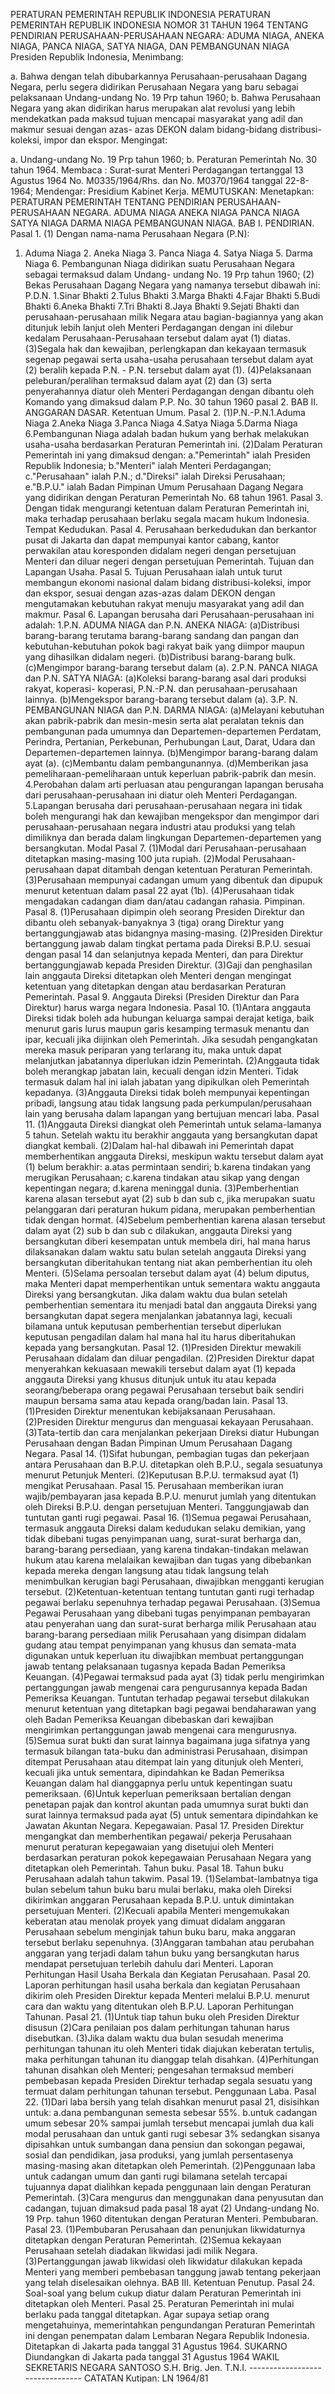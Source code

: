  PERATURAN PEMERINTAH REPUBLIK INDONESIA PERATURAN PEMERINTAH REPUBLIK INDONESIA NOMOR 31 TAHUN 1964 TENTANG PENDIRIAN PERUSAHAAN-PERUSAHAAN NEGARA: ADUMA NIAGA, ANEKA NIAGA, PANCA NIAGA, SATYA NIAGA, DAN PEMBANGUNAN NIAGA Presiden Republik Indonesia,
Menimbang:

a. Bahwa dengan telah dibubarkannya Perusahaan-perusahaan Dagang Negara, perlu segera didirikan Perusahaan Negara yang baru sebagai pelaksanaan Undang-undang No. 19 Prp tahun 1960;
b. Bahwa Perusahaan Negara yang akan didirikan harus merupakan alat revolusi yang lebih mendekatkan pada maksud tujuan mencapai masyarakat yang adil dan makmur sesuai dengan azas- azas DEKON dalam bidang-bidang distribusi-koleksi, impor dan ekspor.
Mengingat:

a. Undang-undang No. 19 Prp tahun 1960;
b. Peraturan Pemerintah No. 30 tahun 1964. Membaca : Surat-surat Menteri Perdagangan tertanggal 13 Agustus 1964 No. M0335/1964/Rhs. dan No. M0370/1964 tanggal 22-8-1964; Mendengar: Presidium Kabinet Kerja.
MEMUTUSKAN:
 Menetapkan: PERATURAN PEMERINTAH TENTANG PENDIRIAN PERUSAHAAN-PERUSAHAAN NEGARA. ADUMA NIAGA ANEKA NIAGA PANCA NIAGA SATYA NIAGA DARMA NIAGA PEMBANGUNAN NIAGA. BAB I. PENDIRIAN. Pasal 1.
(1) Dengan nama-nama Perusahaan Negara (P.N):
1. Aduma Niaga 2. Aneka Niaga 3. Panca Niaga 4. Satya Niaga 5. Darma Niaga 6. Pembangunan Niaga didirikan suatu Perusahaan Negara sebagai termaksud dalam Undang- undang No. 19 Prp tahun 1960;
(2) Bekas Perusahaan Dagang Negara yang namanya tersebut dibawah ini: P.D.N. 1.Sinar Bhakti 2.Tulus Bhakti 3.Marga Bhakti 4.Fajar Bhakti 5.Budi Bhakti 6.Aneka Bhakti 7.Tri Bhakti 8.Jaya Bhakti 9.Sejati Bhakti dan perusahaan-perusahaan milik Negara atau bagian-bagiannya yang akan ditunjuk lebih lanjut oleh Menteri Perdagangan dengan ini dilebur kedalam Perusahaan-Perusahaan tersebut dalam ayat (1) diatas.
(3)Segala hak dan kewajiban, perlengkapan dan kekayaan termasuk segenap pegawai serta usaha-usaha perusahaan tersebut dalam ayat (2) beralih kepada P.N. - P.N. tersebut dalam ayat (1).
(4)Pelaksanaan peleburan/peralihan termaksud dalam ayat (2) dan (3) serta penyerahannya diatur oleh Menteri Perdagangan dengan dibantu oleh Komando yang dimaksud dalam P.P. No. 30 tahun 1960 pasal 2. BAB II. ANGGARAN DASAR. Ketentuan Umum. Pasal 2.
(1)P.N.-P.N.1.Aduma Niaga 2.Aneka Niaga 3.Panca Niaga 4.Satya Niaga 5.Darma Niaga 6.Pembangunan Niaga adalah badan hukum yang berhak melakukan usaha-usaha berdasarkan Peraturan Pemerintah ini.
(2)Dalam Peraturan Pemerintah ini yang dimaksud dengan:
a."Pemerintah" ialah Presiden Republik Indonesia;
b."Menteri" ialah Menteri Perdagangan;
c."Perusahaan" ialah P.N.;
d."Direksi" ialah Direksi Perusahaan;
e."B.P.U." ialah Badan Pimpinan Umum Perusahaan Dagang Negara yang didirikan dengan Peraturan Pemerintah No. 68 tahun 1961. Pasal 3. Dengan tidak mengurangi ketentuan dalam Peraturan Pemerintah ini, maka terhadap perusahaan berlaku segala macam hukum Indonesia. Tempat Kedudukan. Pasal 4. Perusahaan berkedudukan dan berkantor pusat di Jakarta dan dapat mempunyai kantor cabang, kantor perwakilan atau koresponden didalam negeri dengan persetujuan Menteri dan diluar negeri dengan persetujuan Pemerintah. Tujuan dan Lapangan Usaha. Pasal 5. Tujuan Perusahaan ialah untuk turut membangun ekonomi nasional dalam bidang distribusi-koleksi, impor dan ekspor, sesuai dengan azas-azas dalam DEKON dengan mengutamakan kebutuhan rakyat menuju masyarakat yang adil dan makmur. Pasal 6. Lapangan berusaha dari Perusahaan-perusahaan ini adalah:
1.P.N. ADUMA NIAGA dan P.N. ANEKA NIAGA: (a)Distribusi barang-barang terutama barang-barang sandang dan pangan dan kebutuhan-kebutuhan pokok bagi rakyat baik yang diimpor maupun yang dihasilkan didalam negeri. (b)Distribusi barang-barang bulk. (c)Mengimpor barang-barang tersebut dalam (a). 2.P.N. PANCA NIAGA dan P.N. SATYA NIAGA: (a)Koleksi barang-barang asal dari produksi rakyat, koperasi- koperasi, P.N.-P.N. dan perusahaan-perusahaan lainnya. (b)Mengekspor barang-barang tersebut dalam (a). 3.P. N. PEMBANGUNAN NIAGA dan P.N. DARMA NIAGA: (a)Melayani kebutuhan akan pabrik-pabrik dan mesin-mesin serta alat peralatan teknis dan pembangunan pada umumnya dan Departemen-departemen Perdatam, Perindra, Pertanian, Perkebunan, Perhubungan Laut, Darat, Udara dan Departemen-departemen lainnya. (b)Mengimpor barang-barang dalam ayat (a). (c)Membantu dalam pembangunannya. (d)Memberikan jasa pemeliharaan-pemeliharaan untuk keperluan pabrik-pabrik dan mesin.
4.Perobahan dalam arti perluasan atau pengurangan lapangan berusaha dari perusahaan-perusahaan ini diatur oleh Menteri Perdagangan.
5.Lapangan berusaha dari perusahaan-perusahaan negara ini tidak boleh mengurangi hak dan kewajiban mengekspor dan mengimpor dari perusahaan-perusahaan negara industri atau produksi yang telah dimiliknya dan berada dalam lingkungan Departemen-departemen yang bersangkutan. Modal Pasal 7.
(1)Modal dari Perusahaan-perusahaan ditetapkan masing-masing 100 juta rupiah.
(2)Modal Perusahaan-perusahaan dapat ditambah dengan ketentuan Peraturan Pemerintah.
(3)Perusahaan mempunyai cadangan umum yang dibentuk dan dipupuk menurut ketentuan dalam pasal 22 ayat (1b).
(4)Perusahaan tidak mengadakan cadangan diam dan/atau cadangan rahasia. Pimpinan. Pasal 8.
(1)Perusahaan dipimpin oleh seorang Presiden Direktur dan dibantu oleh sebanyak-banyaknya 3 (tiga) orang Direktur yang bertanggungjawab atas bidangnya masing-masing.
(2)Presiden Direktur bertanggung jawab dalam tingkat pertama pada Direksi B.P.U. sesuai dengan pasal 14 dan selanjutnya kepada Menteri, dan para Direktur bertanggungjawab kepada Presiden Direktur.
(3)Gaji dan penghasilan lain anggauta Direksi ditetapkan oleh Menteri dengan mengingat ketentuan yang ditetapkan dengan atau berdasarkan Peraturan Pemerintah. Pasal 9. Anggauta Direksi (Presiden Direktur dan Para Direktur) harus warga negara Indonesia. Pasal 10.
(1)Antara anggauta Direksi tidak boleh ada hubungan keluarga sampai derajat ketiga, baik menurut garis lurus maupun garis kesamping termasuk menantu dan ipar, kecuali jika diijinkan oleh Pemerintah. Jika sesudah pengangkatan mereka masuk periparan yang terlarang itu, maka untuk dapat melanjutkan jabatannya diperlukan idzin Pemerintah.
(2)Anggauta tidak boleh merangkap jabatan lain, kecuali dengan idzin Menteri. Tidak termasuk dalam hal ini ialah jabatan yang dipikulkan oleh Pemerintah kepadanya.
(3)Anggauta Direksi tidak boleh mempunyai kepentingan pribadi, langsung atau tidak langsung pada perkumpulan/perusahaan lain yang berusaha dalam lapangan yang bertujuan mencari laba. Pasal 11.
(1)Anggauta Direksi diangkat oleh Pemerintah untuk selama-lamanya 5 tahun. Setelah waktu itu berakhir anggauta yang bersangkutan dapat diangkat kembali.
(2)Dalam hal-hal dibawah ini Pemerintah dapat memberhentikan anggauta Direksi, meskipun waktu tersebut dalam ayat (1) belum berakhir:
a.atas permintaan sendiri;
b.karena tindakan yang merugikan Perusahaan;
c.karena tindakan atau sikap yang dengan kepentingan negara;
d.karena meninggal dunia. (3)Pemberhentian karena alasan tersebut ayat (2) sub b dan sub c, jika merupakan suatu pelanggaran dari peraturan hukum pidana, merupakan pemberhentian tidak dengan hormat.
(4)Sebelum pemberhentian karena alasan tersebut dalam ayat (2) sub b dan sub c dilakukan, anggauta Direksi yang bersangkutan diberi kesempatan untuk membela diri, hal mana harus dilaksanakan dalam waktu satu bulan setelah anggauta Direksi yang bersangkutan diberitahukan tentang niat akan pemberhentian itu oleh Menteri.
(5)Selama persoalan tersebut dalam ayat (4) belum diputus, maka Menteri dapat memperhentikan untuk sementara waktu anggauta Direksi yang bersangkutan. Jika dalam waktu dua bulan setelah pemberhentian sementara itu menjadi batal dan anggauta Direksi yang bersangkutan dapat segera menjalankan jabatannya lagi, kecuali bilamana untuk keputusan pemberhentian tersebut diperlukan keputusan pengadilan dalam hal mana hal itu harus diberitahukan kepada yang bersangkutan. Pasal 12.
(1)Presiden Direktur mewakili Perusahaan didalam dan diluar pengadilan.
(2)Presiden Direktur dapat menyerahkan kekuasaan mewakili tersebut dalam ayat (1) kepada anggauta Direksi yang khusus ditunjuk untuk itu atau kepada seorang/beberapa orang pegawai Perusahaan tersebut baik sendiri maupun bersama sama atau kepada orang/badan lain. Pasal 13.
(1)Presiden Direktur menentukan kebijaksanaan Perusahaan. (2)Presiden Direktur mengurus dan menguasai kekayaan Perusahaan. (3)Tata-tertib dan cara menjalankan pekerjaan Direksi diatur Hubungan Perusahaan dengan Badan Pimpinan Umum Perusahaan Dagang Negara. Pasal 14.
(1)Sifat hubungan, pembagian tugas dan pekerjaan antara Perusahaan dan B.P.U. ditetapkan oleh B.P.U., segala sesuatunya menurut Petunjuk Menteri.
(2)Keputusan B.P.U. termaksud ayat (1) mengikat Perusahaan. Pasal 15. Perusahaan memberikan iuran wajib/pembayaran jasa kepada B.P.U. menurut jumlah yang ditentukan oleh Direksi B.P.U. dengan persetujuan Menteri. Tanggungjawab dan tuntutan ganti rugi pegawai. Pasal 16.
(1)Semua pegawai Perusahaan, termasuk anggauta Direksi dalam kedudukan selaku demikian, yang tidak dibebani tugas penyimpanan uang, surat-surat berharga dan, barang-barang persediaan, yang karena tindakan-tindakan melawan hukum atau karena melalaikan kewajiban dan tugas yang dibebankan kepada mereka dengan langsung atau tidak langsung telah menimbulkan kerugian bagi Perusahaan, diwajibkan mengganti kerugian tersebut.
(2)Ketentuan-ketentuan tentang tuntutan ganti rugi terhadap pegawai berlaku sepenuhnya terhadap pegawai Perusahaan.
(3)Semua Pegawai Perusahaan yang dibebani tugas penyimpanan pembayaran atau penyerahan uang dan surat-surat berharga milik Perusahaan atau barang-barang persediaan milik Perusahaan yang disimpan didalam gudang atau tempat penyimpanan yang khusus dan semata-mata digunakan untuk keperluan itu diwajibkan membuat pertanggungan jawab tentang pelaksanaan tugasnya kepada Badan Pemeriksa Keuangan.
(4)Pegawai termaksud pada ayat (3) tidak perlu mengirimkan pertanggungan jawab mengenai cara pengurusannya kepada Badan Pemeriksa Keuangan. Tuntutan terhadap pegawai tersebut dilakukan menurut ketentuan yang ditetapkan bagi pegawai bendaharawan yang oleh Badan Pemeriksa Keuangan dibebaskan dari kewajiban mengirimkan pertanggungan jawab mengenai cara mengurusnya.
(5)Semua surat bukti dan surat lainnya bagaimana juga sifatnya yang termasuk bilangan tata-buku dan administrasi Perusahaan, disimpan ditempat Perusahaan atau ditempat lain yang ditunjuk oleh Menteri, kecuali jika untuk sementara, dipindahkan ke Badan Pemeriksa Keuangan dalam hal dianggapnya perlu untuk kepentingan suatu pemeriksaan.
(6)Untuk keperluan pemeriksaan bertalian dengan penetapan pajak dan kontrol akuntan pada umumnya surat bukti dan surat lainnya termaksud pada ayat (5) untuk sementara dipindahkan ke Jawatan Akuntan Negara. Kepegawaian. Pasal 17. Presiden Direktur mengangkat dan memberhentikan pegawai/ pekerja Perusahaan menurut peraturan kepegawaian yang disetujui oleh Menteri berdasarkan peraturan pokok kepegawaian Perusahaan Negara yang ditetapkan oleh Pemerintah. Tahun buku. Pasal 18. Tahun buku Perusahaan adalah tahun takwim. Pasal 19.
(1)Selambat-lambatnya tiga bulan sebelum tahun buku baru mulai berlaku, maka oleh Direksi dikirimkan anggaran Perusahaan kepada B.P.U. untuk dimintakan persetujuan Menteri.
(2)Kecuali apabila Menteri mengemukakan keberatan atau menolak proyek yang dimuat didalam anggaran Perusahaan sebelum menginjak tahun buku baru, maka anggaran tersebut berlaku sepenuhnya.
(3)Anggaran tambahan atau perubahan anggaran yang terjadi dalam tahun buku yang bersangkutan harus mendapat persetujuan terlebih dahulu dari Menteri. Laporan Perhitungan Hasil Usaha Berkala dan Kegiatan Perusahaan. Pasal 20. Laporan perhitungan hasil usaha berkala dan kegiatan Perusahaan dikirim oleh Presiden Direktur kepada Menteri melalui B.P.U. menurut cara dan waktu yang ditentukan oleh B.P.U. Laporan Perhitungan Tahunan. Pasal 21.
(1)Untuk tiap tahun buku oleh Presiden Direktur disusun (2)Cara penilaian pos dalam perhitungan tahunan harus disebutkan. (3)Jika dalam waktu dua bulan sesudah menerima perhitungan tahunan itu oleh Menteri tidak diajukan keberatan tertulis, maka perhitungan tahunan itu dianggap telah disahkan.
(4)Perhitungan tahunan disahkan oleh Menteri; pengesahan termaksud memberi pembebasan kepada Presiden Direktur terhadap segala sesuatu yang termuat dalam perhitungan tahunan tersebut. Penggunaan Laba. Pasal 22.
(1)Dari laba bersih yang telah disahkan menurut pasal 21, disisihkan untuk:
a.dana pembangunan semesta sebesar 55%. b.untuk cadangan umum sebesar 20% sampai jumlah tersebut mencapai jumlah dua kali modal perusahaan dan untuk ganti rugi sebesar 3% sedangkan sisanya dipisahkan untuk sumbangan dana pensiun dan sokongan pegawai, sosial dan pendidikan, jasa produksi, yang jumlah persentasenya masing-masing akan ditetapkan oleh Pemerintah.
(2)Penggunaan laba untuk cadangan umum dan ganti rugi bilamana setelah tercapai tujuannya dapat dialihkan kepada penggunaan lain dengan Peraturan Pemerintah.
(3)Cara mengurus dan menggunakan dana penyusutan dan cadangan, tujuan dimaksud pada pasal 18 ayat (2) Undang-undang No. 19 Prp. tahun 1960 ditentukan dengan Peraturan Menteri. Pembubaran. Pasal 23.
(1)Pembubaran Perusahaan dan penunjukan likwidaturnya ditetapkan dengan Peraturan Pemerintah.
(2)Semua kekayaan Perusahaan setelah diadakan likwidasi jadi milik Negara.
(3)Pertanggungan jawab likwidasi oleh likwidatur dilakukan kepada Menteri yang memberi pembebasan tanggung jawab tentang pekerjaan yang telah diselesaikan olehnya. BAB III. Ketentuan Penutup. Pasal 24. Soal-soal yang belum cukup diatur dalam Peraturan Pemerintah ini ditetapkan oleh Menteri. Pasal 25. Peraturan Pemerintah ini mulai berlaku pada tanggal ditetapkan. Agar supaya setiap orang mengetahuinya, memerintahkan pengundangan Peraturan Pemerintah ini dengan penempatan dalam Lembaran Negara Republik Indonesia. Ditetapkan di Jakarta pada tanggal 31 Agustus 1964. SUKARNO Diundangkan di Jakarta pada tanggal 31 Agustus 1964 WAKIL SEKRETARIS NEGARA SANTOSO S.H. Brig. Jen. T.N.I. -------------------------------- CATATAN Kutipan: LN 1964/81